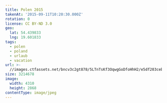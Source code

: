 ```yaml
---
title: Polen 2015
takenAt: '2015-09-11T10:20:30.000Z'
rotation: 0
license: CC BY-ND 3.0
geo:
  lat: 54.439833
  lng: 19.601833
tags:
  - polen
  - poland
  - urlaub
  - vacation
url: >-
  //images.ctfassets.net/bncv3c2gt878/5LTnTsKf3OqwgGoDfoHhH2/e5df203ceb04798ff03ee06844ef8645/polen-2015_25931758966_o
size: 3214678
image:
  width: 4310
  height: 2868
contentType: image/jpeg
---
```


